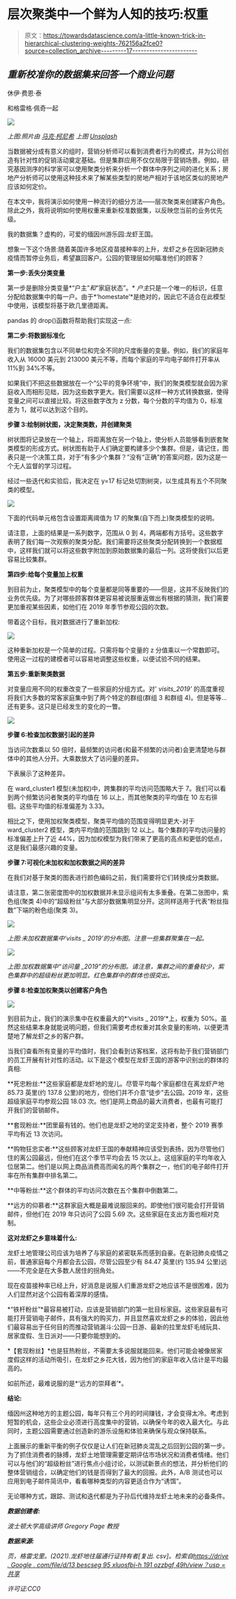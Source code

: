 # 层次聚类中一个鲜为人知的技巧:权重

> 原文：<https://towardsdatascience.com/a-little-known-trick-in-hierarchical-clustering-weights-762156a2fce0?source=collection_archive---------17----------------------->

## *重新校准你的数据集来回答一个商业问题*

休伊·费恩·泰

和格雷格·佩奇一起

![](img/dacf3c8f6d3c37ad598360e74731ef5f.png)

*上图:照片由* [*马克·柯尼希*](https://unsplash.com/@markkoenig?utm_source=unsplash&utm_medium=referral&utm_content=creditCopyText) *上图* [*Unsplash*](https://unsplash.com/s/photos/lobster-land?utm_source=unsplash&utm_medium=referral&utm_content=creditCopyText)

当数据被分成有意义的组时，营销分析师可以看到消费者行为的模式，并为公司创造有针对性的促销活动奠定基础。但是集群应用不仅仅局限于营销场景。例如，研究基因测序的科学家可以使用聚类分析来分析一个群体中序列之间的进化关系；房地产分析师可以使用这种技术来了解某些类型的房地产相对于该地区类似的房地产应该如何定价。

在本文中，我将演示如何使用一种流行的细分方法——层次聚类来创建客户角色。除此之外，我将说明如何使用权重来重新校准数据集，以反映您当前的业务优先级。

我的数据集？虚构的，可爱的缅因州游乐园:龙虾王国。

想象一下这个场景:随着美国许多地区疫苗接种率的上升，龙虾之乡在因新冠肺炎疫情而暂停业务后，希望赢回客户。公园的管理层如何瞄准他们的顾客？

**第一步:丢失分类变量**

第一步是删除分类变量*“户主”*和*“家庭状态”。* *户主*只是一个唯一的标识，任意分配给数据集中的每一户。由于*‘homestate’*是绝对的，因此它不适合在此模型中使用，该模型将基于欧几里德距离。

pandas 的 drop()函数将帮助我们实现这一点:

**第二步:将数据标准化**

我们的数据集包含以不同单位和完全不同的尺度衡量的变量。例如，我们的家庭年收入从 16000 美元到 213000 美元不等，而每个家庭的平均电子邮件打开率从 11%到 34%不等。

如果我们不把这些数据放在一个“公平的竞争环境”中，我们的聚类模型就会因为家庭收入而相形见绌，因为这些数字更大。我们需要以这样一种方式转换数据，使得变量之间可以直接比较。将这些数字改为 z 分数，每个分数的平均值为 0，标准差为 1，就可以达到这个目的。

**步骤 3:绘制树状图，决定聚类数，并创建聚类**

树状图将记录放在一个轴上，将距离放在另一个轴上，使分析人员能够看到嵌套聚类模型的形成方式。树状图有助于人们确定要构建多少个集群。但是，请记住，图表只是一个决策工具，对于“有多少个集群？”没有“正确”的答案问题，因为这是一个无人监督的学习过程。

经过一些迭代和实验后，我决定在 y=17 标记处切割树突，以生成具有五个不同聚类的模型。

![](img/4cc320f1cf406562d849232ade2906e4.png)

下面的代码单元格包含设置距离阈值为 17 的聚集(自下而上)聚类模型的说明。

请注意，上面的结果是一系列数字，范围从 0 到 4，两端都有方括号。这些数字表明了我们每一次观察的聚类分配。我们需要将这些聚类分配转换到一个数据框中，这样我们就可以将这些数字附加到原始数据集的最后一列。这将使我们以后更容易比较集群。

**第四步:给每个变量加上权重**

到目前为止，聚类模型中的每个变量都是同等重要的——但是，这并不反映我们的业务优先级。为了对哪些顾客群体更容易被说服重返做出有根据的猜测，我们需要更加重视某些因素，如他们在 2019 年季节参观公园的次数。

带着这个目标，我对数据进行了重新加权:

![](img/b6a515e6195934eb767fcdb48a62e79d.png)

这种重新加权是一个简单的过程。只需将每个变量的 z 分值乘以一个常数即可。使用这一过程的建模者可以容易地调整这些权重，以便试验不同的结果。

**第五步:重新聚类数据**

对变量应用不同的权重改变了一些家庭的分组方式。对' *visits_2019'* 的高度重视将我们大多数的常客家庭集中到了两个特定的群组(群组 3 和群组 4)。但是等等…还有更多。这只是已经发生的变化的一瞥。

![](img/ee10115d518bd7a967dff6c30d298792.png)

**步骤 6:检查加权数据引起的差异**

当访问次数乘以 50 倍时，最频繁的访问者(和最不频繁的访问者)会更清楚地与群体中的其他人分开。大乘数放大了访问量的差异。

下表展示了这种差异。

在 ward_cluster1 模型(未加权)中，跨集群的平均访问范围略大于 7。我们可以看到两个频繁访问者聚类的平均值在 16 以上，而其他聚类的平均值在 10 左右徘徊。这些平均值的标准偏差为 3.33。

相比之下，使用加权聚类模型，聚类平均值的范围变得明显更大-对于 ward_cluster2 模型，类内平均值的范围跳到 12 以上。每个集群的平均访问量的标准偏差上升了近 44%，因为加权模型为我们带来了更高的高点和更低的低点，这是我们最感兴趣的变量。

**步骤 7:可视化未加权和加权数据之间的差异**

在我们对基于聚类的图表进行颜色编码之前，我们需要将它们转换成分类数据。

请注意，第二张密度图中的加权数据并未显示组间有太多重叠。在第二张图中，紫色组(聚类 4)中的“超级粉丝”与大部分数据集明显分开。这同样适用于代表“粉丝指数”下端的粉色组(聚类 3)。

![](img/fd3eb5a4caaac007470fedb98b21ce4f.png)

*上图:未加权数据集中‘visits _ 2019’的分布图。注意一些集群聚集在一起。*

![](img/60f886a05e98c2684cd60637b45944b9.png)

*上图:加权数据集中“访问量 _2019”的分布图。请注意，集群之间的重叠较少，紫色集群中的超级粉丝更加明显。红色集群中的群体也很突出。*

**步骤 8:检查加权聚类以创建客户角色**

![](img/a58bcf1746bb8cbc1114982eea1b9e7b.png)

到目前为止，我们的演示集中在权重最大的*‘visits _ 2019’*上，权重为 50%。虽然这些结果本身就能说明问题，但我们需要考虑权重对其余变量的影响，以便更清楚地了解龙虾之乡的客户群。

当我们查看所有变量的平均值时，我们会看到访客档案，这将有助于我们营销部门的员工开展有针对性的活动。以下是这个模型在龙虾王国的游客中识别出的群体的真相:

**死忠粉丝:**这些家庭都是龙虾地的宠儿。尽管平均每个家庭都住在离龙虾产地 85.73 英里(约 137.8 公里)的地方，但他们并不介意“徒步”去公园。2019 年，这些超级家庭平均参观公园 18.03 次。他们是网上商品的最大消费者，也最有可能打开我们的营销邮件。

**套现粉丝:**团里最有钱的。他们也是龙虾之地的坚定支持者，整个 2019 赛季平均有近 13 次访问。

**购物狂忠实者:**这些顾客对龙虾王国的奉献精神应该受到表扬，因为尽管他们住的离公园最远，但他们在这个季节平均会去 15 次以上。这组家庭的平均年收入位居第二。他们是以网上商品消费高而闻名的两个集群之一，他们的电子邮件打开率在所有集群中排名第二。

**中等粉丝:**这个群体的平均访问次数在五个集群中倒数第二。

**远方的仰慕者:**这群家庭大概是最难说服回来的。即使他们很可能会打开营销邮件，但他们在 2019 年只访问了公园 5.69 次。这些家庭在支出方面也相对克制。

**这对龙虾之乡意味着什么:**

龙虾土地管理公司应该为培养了与家庭的紧密联系而感到自豪。在新冠肺炎疫情之前，普通家庭每个月都会去公园，尽管公园至少有 84.47 英里(约 135.94 公里)远——不完全是在大多数人居住的拐角处。

现在疫苗接种率已经上升，好消息是说服人们重游龙虾之地应该不是很困难，因为人们显然对这个公园有着深厚的感情。

*“铁杆粉丝”*最容易被打动，应该是营销部门的第一批目标家庭。这些家庭最有可能打开营销电子邮件，具有强大的购买力，并且显然喜欢龙虾之乡的体验，因此他们最容易出于任何目的而推动营销漏斗:公园一日游、最新的拉里龙虾毛绒玩具、居家度假、生日派对——只要你能想到的。

*【套现粉丝】*也是狂热粉丝，不需要太多说服就能回来。他们可能会被像居家度假这样的活动所吸引，在龙虾之乡花大钱，因为他们的家庭年收入估计是平均最高的。

如前所述，最难说服的是*‘远方的崇拜者’*。

**结论:**

缅因州这种地方的主题公园，每年只有三个月的时间赚钱，才会变得太冷。考虑到短暂的机会，这些企业必须进行高度集中的营销，以确保今年的收入最大化。与此同时，主题公园需要通过创造新的游乐设施和体验来确保与观众保持联系。

上面展示的重新平衡的例子仅仅是让人们在新冠肺炎混乱之后回到公园的第一步。为了抓住消费者的脉搏，龙虾土地管理需要定期评估市场状况和消费者情绪。他们可以与他们的“超级粉丝”进行焦点小组讨论，以测试新景点的想法，并分析他们的整体营销组合，以确定他们的钱是否得到了最大的回报。此外，A/B 测试也可以应用到电子邮件简讯中，看看哪种类型的内容更适合作为“诱饵”。

无论哪种方式，跟踪、测试和迭代都是为子孙后代维持龙虾土地未来的必备条件。

***数据创建者:***

*波士顿大学高级讲师 Gregory Page 教授*

***数据来源:***

*页，格雷戈里。(2021).龙虾地往届通行证持有者[复出. csv]。检索自*[*https://drive . Google . com/file/d/13 bescseg 95 xluosfbj-h 191 ozzbgf 49h/view？usp =共享*](https://drive.google.com/file/d/13bEScSEG95XluoSfbJ-H191oZZbgf49h/view?usp=sharing)

*许可证:CC0*